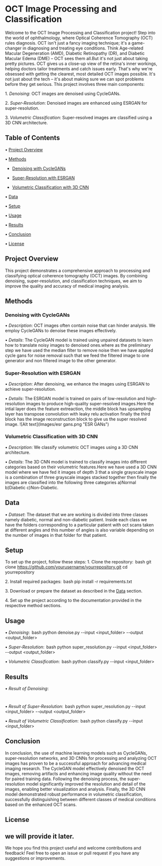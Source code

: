 # OCT Image Processing and Classification

Welcome to the OCT Image Processing and Classification project!
Step into the world of ophthalmology, where Optical Coherence Tomography (OCT) rules diagnosis. OCT isn't just a fancy imaging technique; it's a game-changer in diagnosing and treating eye conditions. Think Age-related Macular Degeneration (AMD), Diabetic Retinopathy (DR), and Diabetic Macular Edema (DME) – OCT sees them all.But it's not just about taking pretty pictures. OCT gives us a close-up view of the retina's inner workings, helping doctors tailor treatments and catch issues early. That's why we're obsessed with getting the clearest, most detailed OCT images possible. It's not just about the tech – it's about making sure we can spot problems before they get serious.
This project involves three main components:

1.⁠ ⁠*Denoising*: OCT images are denoised using CycleGANs.

2.⁠ ⁠*Super-Resolution*: Denoised images are enhanced using ESRGAN for super-resolution.

3.⁠ ⁠*Volumetric Classification*: Super-resolved images are classified using a 3D CNN architecture.

## Table of Contents
•⁠  ⁠[Project Overview](#project-overview)

•⁠  ⁠[Methods](#methods)
 - [Denoising with CycleGANs](#denoising-with-cyclegans)
    
- [Super-Resolution with ESRGAN](#super-resolution-with-esrgan)
    
- [Volumetric Classification with 3D CNN](#volumetric-classification-with-3d-cnn)
    
•⁠  ⁠[Data](#data)

•⁠  ⁠[Setup](#setup)

•⁠  ⁠[Usage](#usage)

•⁠  ⁠[Results](#results)

•⁠  ⁠[Conclusion](#conclusion)

•⁠  ⁠[License](#license)

## Project Overview

This project demonstrates a comprehensive approach to processing and classifying optical coherence tomography (OCT) images. By combining denoising, super-resolution, and classification techniques, we aim to improve the quality and accuracy of medical imaging analysis.

## Methods

### Denoising with CycleGANs
•⁠  ⁠*Description*: OCT images often contain noise that can hinder analysis. We employ CycleGANs to denoise these images effectively.

•⁠  ⁠*Details*: The CycleGAN model is trained using unpaired datasets to learn how to translate noisy images to denoised ones.where as the preliminary step we have used the median filter to remove noise then we have applied cycle gans for noise removal such that we feed the filtered image to one generator and non filtered image to the other generator.


### Super-Resolution with ESRGAN
•⁠  ⁠*Description*: After denoising, we enhance the images using ESRGAN to achieve super-resolution.

•⁠  ⁠*Details*: The ESRGAN model is trained on pairs of low-resolution and high-resolution images to produce high-quality super-resolved images.Here the intial layer does the feature extreaction, the middle block has upsampling layer has transpose convolution with leaky relu activation finally the third block has the image reconstruction block to give us the super resolved image.
![Alt text](Images/esr gans.png "ESR GANs")


### Volumetric Classification with 3D CNN
•⁠  ⁠*Description*: We classify volumetric OCT images using a 3D CNN architecture.

•⁠  ⁠*Details*: The 3D CNN model is trained to classify images into different categories based on their volumetric features.Here we have used a 3D CNN model where we have fed it images of depth 3 that a single grayscale image is a combination of three grayscale images stacked together then finally the images are classified into the following three categories a)Normal b)Diabetic c)Non-Diabetic.

## Data

•⁠  ⁠*Dataset*: The dataset that we are working is divided into three classes namely diabetic, normal and non-diabetic patient. Inside each class we have the folders corresponding to a particular patient with oct scans taken at different angles and this number of angles is also variable depending on the number of images in that folder for that patient.

## Setup

To set up the project, follow these steps:
1.⁠ ⁠Clone the repository:
    ⁠ bash
    git clone https://github.com/yourusername/yourrepository.git
    cd yourrepository
     ⁠

2.⁠ ⁠Install required packages:
    ⁠ bash
    pip install -r requirements.txt
     ⁠

3.⁠ ⁠Download or prepare the dataset as described in the [Data](#data) section.

4.⁠ ⁠Set up the project according to the documentation provided in the respective method sections.

## Usage

•⁠  ⁠*Denoising*:
    ⁠ bash
    python denoise.py --input <input_folder> --output <output_folder>
     ⁠

•⁠  ⁠*Super-Resolution*:
    ⁠ bash
    python super_resolution.py --input <input_folder> --output <output_folder>
     ⁠

•⁠  ⁠*Volumetric Classification*:
    ⁠ bash
    python classify.py --input <input_folder>
     ⁠

## Results

•⁠  ⁠*Result of Denoising*:
    
     ⁠

•⁠  ⁠*Result of Super-Resolution*:
    ⁠ bash
    python super_resolution.py --input <input_folder> --output <output_folder>
     ⁠

•⁠  ⁠*Result of Volumetric Classification*:
    ⁠ bash
    python classify.py --input <input_folder>

## Conclusion

In conclusion, the use of machine learning models such as CycleGANs, super-resolution networks, and 3D CNNs for processing and analyzing OCT images has proven to be a successful approach for advancing medical imaging research. The CycleGAN model effectively denoised the OCT images, removing artifacts and enhancing image quality without the need for paired training data. Following the denoising process, the super-resolution model significantly improved the resolution and detail of the images, enabling better visualization and analysis. Finally, the 3D CNN model demonstrated robust performance in volumetric classification, successfully distinguishing between different classes of medical conditions based on the enhanced OCT scans.

## License

we will provide it later.
---

We hope you find this project useful and welcome contributions and feedback! Feel free to open an issue or pull request if you have any suggestions or improvements.
